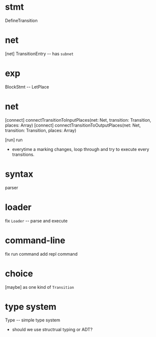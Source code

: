 # stmt

DefineTransition

# net

[net] TransitionEntry -- has `subnet`

# exp

BlockStmt -- LetPlace

# net

[connect] connectTransitionToInputPlaces(net: Net, transition: Transition, places: Array<Place>)
[connect] connectTransitionToOutputPlaces(net: Net, transition: Transition, places: Array<Place>)

[run] run

- everytime a marking changes,
  loop through and try to execute every transitions.

# syntax

parser

# loader

fix `Loader` -- parse and execute

# command-line

fix run command
add repl command

# choice

[maybe] as one kind of `Transition`

# type system

Type -- simple type system

- should we use structrual typing or ADT?
